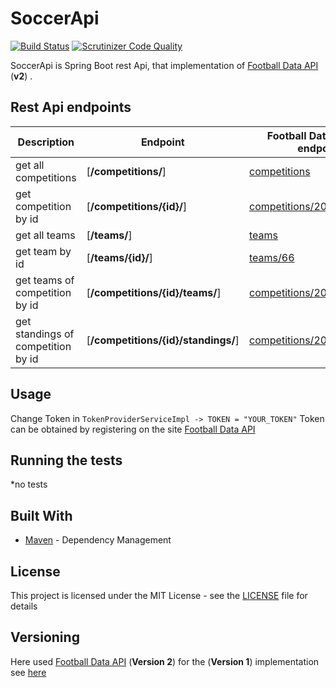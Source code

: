 # SoccerApi

[![Build Status](https://travis-ci.org/vardanaivazian/SoccerApi.svg?branch=master)](https://travis-ci.org/vardanaivazian/SoccerApi)
[![Scrutinizer Code Quality](https://scrutinizer-ci.com/g/vardanaivazian/SoccerApi/badges/quality-score.png?b=master)](https://scrutinizer-ci.com/g/vardanaivazian/SoccerApi/?branch=master)

SoccerApi is Spring Boot rest Api, that implementation of [Football Data API](https://www.football-data.org/ "Football Data API") (**v2**) .


## Rest Api endpoints

| Description | Endpoint | Football Data API(v2) endpoint |
| --- | --- | --- |
| get all competitions | [**/competitions/**] | [competitions](http://api.football-data.org/v2/competitions) |
| get competition by id | [**/competitions/{id}/**] | [competitions/2014](http://api.football-data.org/v2/competitions/2014/) |
| get all teams | [**/teams/**] | [teams](http://api.football-data.org/v2/teams/) |
| get team by id | [**/teams/{id}/**] | [teams/66](http://api.football-data.org/v2/teams/66/) |
| get teams of competition by id | [**/competitions/{id}/teams/**] | [competitions/2014/teams](http://api.football-data.org/v2/2014/teams/) |
| get standings of competition by id | [**/competitions/{id}/standings/**] | [competitions/2014/standings](http://api.football-data.org/v2/competitions/2014/standings/) |


## Usage

Change Token in `TokenProviderServiceImpl -> TOKEN = "YOUR_TOKEN"`
Token can be obtained by registering on the site [Football Data API](https://www.football-data.org/ "Football Data API")


## Running the tests

*no tests


## Built With

- [Maven](https://maven.apache.org/) - Dependency Management


## License

This project is licensed under the MIT License - see the [LICENSE](https://github.com/vardanaivazian/SoccerApi/blob/master/LICENSE) file for details


## Versioning

Here used [Football Data API](https://www.football-data.org/ "Football Data API") (**Version 2**)
for the (**Version 1**) implementation see [here](https://github.com/michaelruocco/football-data-api-client.git "Version 1 implementation") 

[link football-data]: https://www.football-data.org/